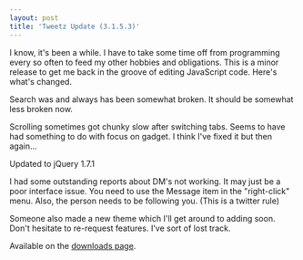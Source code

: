 ```yaml
---
layout: post
title: 'Tweetz Update (3.1.5.3)'
---
```

I know, it's been a while. I have to take some time off from programming every so often to feed my other hobbies and obligations. This is a minor release to get me back in the groove of editing JavaScript code. Here's what's changed.

Search was and always has been somewhat broken. It should be somewhat less broken now.

Scrolling sometimes got chunky slow after switching tabs. Seems to have had something to do with focus on gadget. I think I've fixed it but then again…

Updated to jQuery 1.7.1

I had some outstanding reports about DM's not working. It may just be a poor interface issue. You need to use the Message item in the "right-click" menu. Also, the person needs to be following you. (This is a twitter rule)

Someone also made a new theme which I'll get around to adding soon. Don't hesitate to re-request features. I've sort of lost track.

Available on the [downloads page](/downloads).
